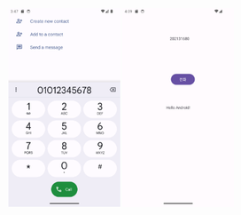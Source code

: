 <img src="Screenshot_20240311_124725.png" width="40%"></img>
<img src="Screenshot_20240311_131000.png" width="40%"></img>
